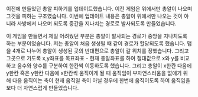 이전에 만들었던 총알 피하기를 업데이트했습니다. 이전 게임은 위에서만 총알이 나오며 그것을 피하는 구조였습니다. 이번에 업데이트 내용은 총알이 위에서만 나오는 것이 아니라 사방에서 나오며 되도록 중간을 지나치는 경로로 발사되도록 만들었습니다. 

이 게임을 만들면서 제일 어려웠던 부분은 총알이 발사되는 경로가 중앙을 지나치도록 하는 부분이었습니다. 저는 총알이 처음 생성될 때 같이 경로가 할당되도록 했습니다. 맵을 4개로 나누어 총알이 생성된 곳의 반대편으로 총알이 갈 위치를 정했습니다. 그리고 그곳으로 가도록 x,y좌표를 목표좌표 - 현재 총알좌표를 하여 절대값으로 x와 y를 비교하고 음수와 양수를 구분하여 한칸씩 이동하도록 했습니다. 그리고 총알이 x한칸 다음에 y한칸 혹은 y한칸 다음에 x한칸씩 움직이게 될 때 움직임이 부자연스러움을 없애기 위해 다음 움직이는 축이 현재 움직일 축이 아닐 경우에 한번에 움직이도록 하여 움직임을 보다 더 자연스럽게 만들었습니다.
